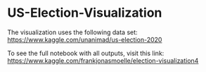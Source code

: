 # US-Election-Visualization

The visualization uses the following data set: https://www.kaggle.com/unanimad/us-election-2020

To see the full notebook with all outputs, visit this link: https://www.kaggle.com/frankjonasmoelle/election-visualization4


